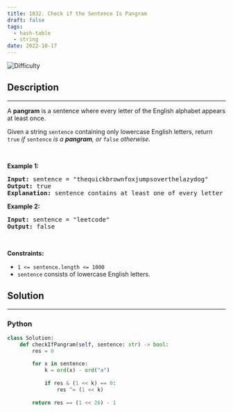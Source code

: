```yaml
---
title: 1832. Check if the Sentence Is Pangram
draft: false
tags: 
  - hash-table
  - string
date: 2022-10-17
---
```


![Difficulty](https://img.shields.io/badge/Difficulty-Easy-blue.svg)

## Description

---
<p>A <strong>pangram</strong> is a sentence where every letter of the English alphabet appears at least once.</p>

<p>Given a string <code>sentence</code> containing only lowercase English letters, return<em> </em><code>true</code><em> if </em><code>sentence</code><em> is a <strong>pangram</strong>, or </em><code>false</code><em> otherwise.</em></p>

<p>&nbsp;</p>
<p><strong class="example">Example 1:</strong></p>

<pre>
<strong>Input:</strong> sentence = &quot;thequickbrownfoxjumpsoverthelazydog&quot;
<strong>Output:</strong> true
<strong>Explanation:</strong> sentence contains at least one of every letter of the English alphabet.
</pre>

<p><strong class="example">Example 2:</strong></p>

<pre>
<strong>Input:</strong> sentence = &quot;leetcode&quot;
<strong>Output:</strong> false
</pre>

<p>&nbsp;</p>
<p><strong>Constraints:</strong></p>

<ul>
	<li><code>1 &lt;= sentence.length &lt;= 1000</code></li>
	<li><code>sentence</code> consists of lowercase English letters.</li>
</ul>


## Solution

---
### Python
``` py title='check-if-the-sentence-is-pangram'
class Solution:
    def checkIfPangram(self, sentence: str) -> bool:
        res = 0
        
        for x in sentence:
            k = ord(x) - ord("a")
            
            if res & (1 << k) == 0:
                res ^= (1 << k)
        
        return res == (1 << 26) - 1

```

